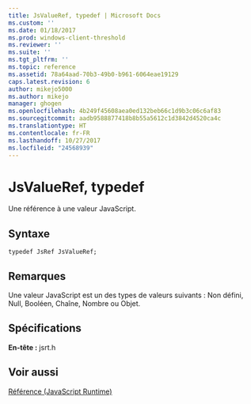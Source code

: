 ```yaml
---
title: JsValueRef, typedef | Microsoft Docs
ms.custom: ''
ms.date: 01/18/2017
ms.prod: windows-client-threshold
ms.reviewer: ''
ms.suite: ''
ms.tgt_pltfrm: ''
ms.topic: reference
ms.assetid: 78a64aad-70b3-49b0-b961-6064eae19129
caps.latest.revision: 6
author: mikejo5000
ms.author: mikejo
manager: ghogen
ms.openlocfilehash: 4b249f45608aea0ed132beb66c1d9b3c06c6af83
ms.sourcegitcommit: aadb9588877418b8b55a5612c1d3842d4520ca4c
ms.translationtype: HT
ms.contentlocale: fr-FR
ms.lasthandoff: 10/27/2017
ms.locfileid: "24568939"
---
```

# <a name="jsvalueref-typedef"></a>JsValueRef, typedef
Une référence à une valeur JavaScript.  
  
## <a name="syntax"></a>Syntaxe  
  
```  
typedef JsRef JsValueRef;  
```  
  
## <a name="remarks"></a>Remarques  
 Une valeur JavaScript est un des types de valeurs suivants : Non défini, Null, Booléen, Chaîne, Nombre ou Objet.  
  
## <a name="requirements"></a>Spécifications  
 **En-tête :** jsrt.h  
  
## <a name="see-also"></a>Voir aussi  
 [Référence (JavaScript Runtime)](../chakra-hosting/reference-javascript-runtime.md)